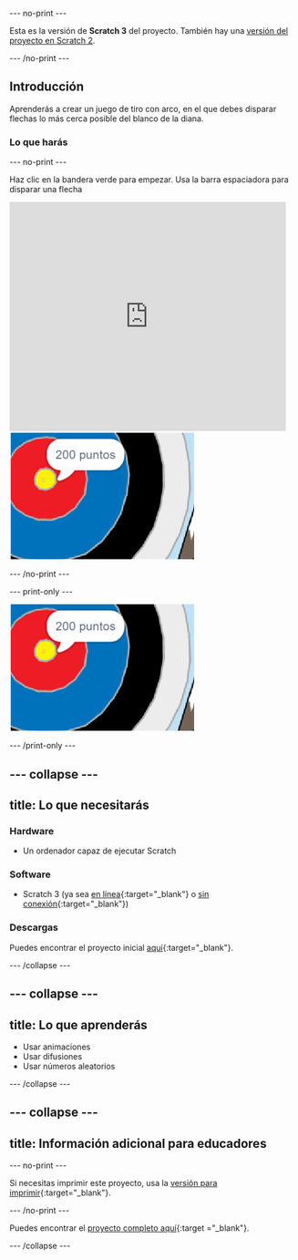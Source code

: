 --- no-print ---

Esta es la versión de **Scratch 3** del proyecto. También hay una [versión del proyecto en Scratch 2](https://projects.raspberrypi.org/en/projects/archery-scratch2).

--- /no-print ---

## Introducción

Aprenderás a crear un juego de tiro con arco, en el que debes disparar flechas lo más cerca posible del blanco de la diana.

### Lo que harás

--- no-print ---

Haz clic en la bandera verde para empezar. Usa la barra espaciadora para disparar una flecha

<div class="scratch-preview">
  <iframe allowtransparency="true" width="485" height="402" src="https://scratch.mit.edu/projects/embed/382064493/?autostart=false" frameborder="0" scrolling="no"></iframe>
  <img src="images/archery-final.png">
</div>

--- /no-print ---

--- print-only ---

![proyecto completo](images/archery-final.png)

--- /print-only ---

--- collapse ---
---
title: Lo que necesitarás
---
### Hardware

+ Un ordenador capaz de ejecutar Scratch

### Software

+ Scratch 3 (ya sea [en línea](https://rpf.io/scratchon){:target="_blank"} o [sin conexión](https://rpf.io/scratchoff){:target="_blank"})

### Descargas

Puedes encontrar el proyecto inicial [aquí](https://rpf.io/p/es-ES/archery-go){:target="_blank"}.

--- /collapse ---

--- collapse ---
---
title: Lo que aprenderás
---
+ Usar animaciones 
+ Usar difusiones
+ Usar números aleatorios

--- /collapse ---

--- collapse ---
---
title: Información adicional para educadores
---
--- no-print ---

Si necesitas imprimir este proyecto, usa la [versión para imprimir](https://projects.raspberrypi.org/es-ES/projects/archery/print){:target="_blank"}.

--- /no-print ---

Puedes encontrar el [proyecto completo aquí](https://rpf.io/p/es-ES/archery-get){:target ="_blank"}.

--- /collapse ---
